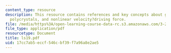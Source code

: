 ```yaml
---
content_type: resource
description: This resource contains references and key concepts about grain growth,
  polycrystals, and nonlinear velocity?driving force.
file: /media/https%3A/open-learning-course-data-rc.s3.amazonaws.com/3-21-kinetic-processes-in-materials-spring-2006/17cc7ab5eccf546cbf39f7a96a8e2ae5_ls19.pdf
file_type: application/pdf
resourcetype: Document
title: ls19.pdf
uid: 17cc7ab5-eccf-546c-bf39-f7a96a8e2ae5
---
```

